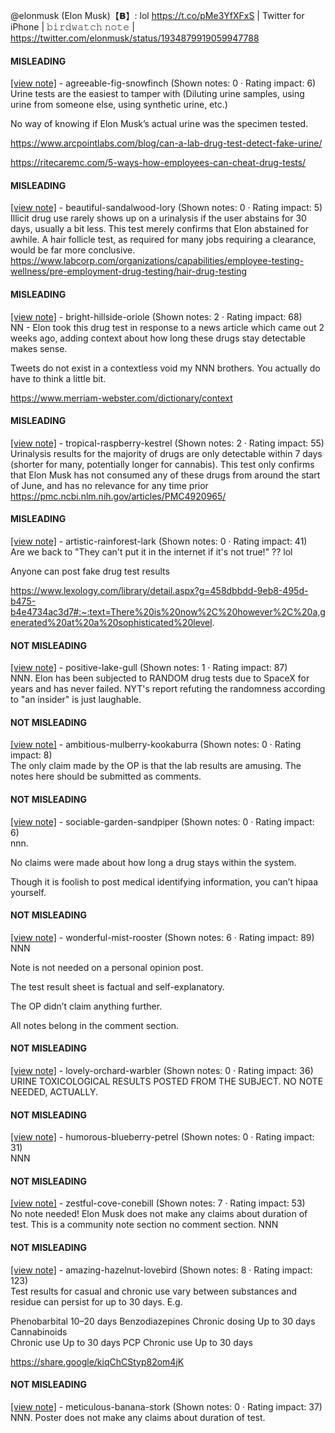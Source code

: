@elonmusk (Elon Musk)【𝗕】: lol https://t.co/pMe3YfXFxS | Twitter for iPhone | 𝚋𝚒𝚛𝚍𝚠𝚊𝚝𝚌𝚑 𝚗𝚘𝚝𝚎 | https://twitter.com/elonmusk/status/1934879919059947788

#### MISLEADING

[[view note]](https://x.com/i/birdwatch/n/1935056015625506949) - agreeable-fig-snowfinch (Shown notes: 0 · Rating impact: 6)\
Urine tests are the easiest to tamper with (Diluting urine samples, using urine from someone else, using synthetic urine, etc.)

No way of knowing if Elon Musk’s actual urine was the specimen tested. 

https://www.arcpointlabs.com/blog/can-a-lab-drug-test-detect-fake-urine/

https://ritecaremc.com/5-ways-how-employees-can-cheat-drug-tests/


#### MISLEADING

[[view note]](https://x.com/i/birdwatch/n/1935005841377120598) - beautiful-sandalwood-lory (Shown notes: 0 · Rating impact: 5)\
Illicit drug use rarely shows up on a urinalysis if the user abstains for 30 days, usually a bit less. This test merely confirms that Elon abstained for awhile. A hair follicle test, as required for many jobs requiring a clearance, would be far  more conclusive. https://www.labcorp.com/organizations/capabilities/employee-testing-wellness/pre-employment-drug-testing/hair-drug-testing

#### MISLEADING

[[view note]](https://x.com/i/birdwatch/n/1934989569075851766) - bright-hillside-oriole (Shown notes: 2 · Rating impact: 68)\
NN - Elon took this drug test in response to a news article which came out 2 weeks ago, adding context about how long these drugs stay detectable makes sense. 

Tweets do not exist in a contextless void my NNN brothers. You actually do have to think a little bit.

https://www.merriam-webster.com/dictionary/context

#### MISLEADING

[[view note]](https://x.com/i/birdwatch/n/1934886613852803142) - tropical-raspberry-kestrel (Shown notes: 2 · Rating impact: 55)\
Urinalysis results for the majority of drugs are only detectable within 7 days (shorter for many, potentially longer for cannabis). This test only confirms that Elon Musk has not consumed any of these drugs from around the start of June, and has no relevance for any time prior 
https://pmc.ncbi.nlm.nih.gov/articles/PMC4920965/

#### MISLEADING

[[view note]](https://x.com/i/birdwatch/n/1935289191836918216) - artistic-rainforest-lark (Shown notes: 0 · Rating impact: 41)\
Are we back to "They can't put it in the internet if it's not true!" ?? lol

Anyone can post fake drug test results 

https://www.lexology.com/library/detail.aspx?g=458dbbdd-9eb8-495d-b475-b4e4734ac3d7#:~:text=There%20is%20now%2C%20however%2C%20a,generated%20at%20a%20sophisticated%20level.

#### NOT MISLEADING

[[view note]](https://x.com/i/birdwatch/n/1935053423105204384) - positive-lake-gull (Shown notes: 1 · Rating impact: 87)\
NNN. Elon has been subjected to RANDOM drug tests due to SpaceX for years and has never failed. NYT's report refuting the randomness according to "an insider" is just laughable.

#### NOT MISLEADING

[[view note]](https://x.com/i/birdwatch/n/1935030624341082485) - ambitious-mulberry-kookaburra (Shown notes: 0 · Rating impact: 8)\
The only claim made by the OP is that the lab  results are amusing. The notes here should be submitted as comments. 

#### NOT MISLEADING

[[view note]](https://x.com/i/birdwatch/n/1935005584493093131) - sociable-garden-sandpiper (Shown notes: 0 · Rating impact: 6)\
nnn. 

No claims were made about how long a drug stays within the system. 

Though it is foolish to post medical identifying information, you can’t hipaa yourself. 

#### NOT MISLEADING

[[view note]](https://x.com/i/birdwatch/n/1934974416166801888) - wonderful-mist-rooster (Shown notes: 6 · Rating impact: 89)\
NNN 

Note is not needed on a personal opinion post.
 
The test result sheet is factual and self-explanatory.

The OP didn’t claim anything further. 

All notes belong in the comment section. 


#### NOT MISLEADING

[[view note]](https://x.com/i/birdwatch/n/1934933012958921202) - lovely-orchard-warbler (Shown notes: 0 · Rating impact: 36)\
URINE TOXICOLOGICAL RESULTS POSTED FROM THE SUBJECT. NO NOTE NEEDED, ACTUALLY.

#### NOT MISLEADING

[[view note]](https://x.com/i/birdwatch/n/1934898117167419634) - humorous-blueberry-petrel (Shown notes: 0 · Rating impact: 31)\
NNN

#### NOT MISLEADING

[[view note]](https://x.com/i/birdwatch/n/1934896815549059426) - zestful-cove-conebill (Shown notes: 7 · Rating impact: 53)\
No note needed! Elon Musk does not make any claims about duration of test. This is a community note section no comment section. NNN


#### NOT MISLEADING

[[view note]](https://x.com/i/birdwatch/n/1934892972350538215) - amazing-hazelnut-lovebird (Shown notes: 8 · Rating impact: 123)\
Test results for casual and chronic use vary between substances and residue can persist for up to 30 days. E.g.

Phenobarbital	10–20 days
Benzodiazepines	
  Chronic dosing	Up to 30 days
Cannabinoids	
  Chronic use	Up to 30 days
PCP	
  Chronic use	Up to 30 days

https://share.google/kiqChCStyp82om4jK

#### NOT MISLEADING

[[view note]](https://x.com/i/birdwatch/n/1934891169441567101) - meticulous-banana-stork (Shown notes: 0 · Rating impact: 37)\
NNN. Poster does not make any claims about duration of test. 
